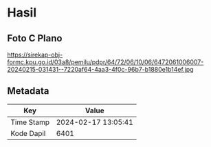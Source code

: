 # Hasil

## Foto C Plano

https://sirekap-obj-formc.kpu.go.id/03a8/pemilu/pdpr/64/72/06/10/06/6472061006007-20240215-031431--7220af64-4aa3-4f0c-96b7-b1880e1b14ef.jpg


## Metadata

| Key        | Value               |
| ---------- | ------------------- |
| Time Stamp | 2024-02-17 13:05:41 |
| Kode Dapil | 6401                |




